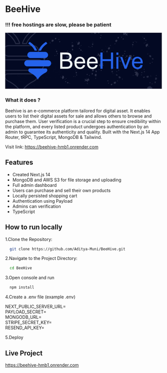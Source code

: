 # BeeHive
### !!! free hostings are slow, please be patient

[![Project Image](https://raw.githubusercontent.com/Aditya-Muni/BeeHive/main/public/thumbnail.png)](https://beehive-hmb1.onrender.com)

### What it does ?

Beehive is an e-commerce platform tailored for digital asset. It enables users to list their digital assets for sale and allows others to browse and purchase them. User verification is a crucial step to ensure credibility within the platform, and every listed product undergoes authentication by an admin to guarantee its authenticity and quality.
Built with the Next.js 14 App Router, tRPC, TypeScript, MongoDB & Tailwind.

Visit link: https://beehive-hmb1.onrender.com

## Features

- Created Next.js 14
- MongoDB and AWS S3 for file storage and uploading
- Full admin dashboard
- Users can purchase and sell their own products
- Locally persisted shopping cart
- Authentication using Payload
- Admins can verification
- TypeScript

## How to run locally

1.Clone the Repository:

```bash
  git clone https://github.com/Aditya-Muni/BeeHive.git
```

2.Navigate to the Project Directory:

```bash
  cd BeeHive
```

3.Open console and run

```bash
  npm install
```

4.Create a .env file (example .env)

NEXT_PUBLIC_SERVER_URL= <br />
PAYLOAD_SECRET=<br />
MONGODB_URL=<br />
STRIPE_SECRET_KEY=<br />
RESEND_API_KEY=<br />

5.Deploy

## Live Project

https://beehive-hmb1.onrender.com
